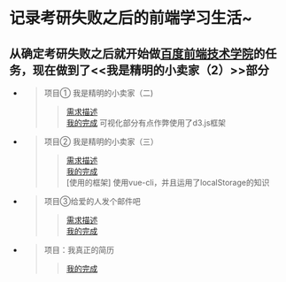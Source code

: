 记录考研失败之后的前端学习生活~
===
从确定考研失败之后就开始做<a href="http://ife.baidu.com/">百度前端技术学院</a>的任务，现在做到了<<我是精明的小卖家（2）>>部分
---
 *  >项目① 我是精明的小卖家（二)
    >> [需求描述](http://ife.baidu.com/course/detail/id/55)<br>
    >>[我的完成](https://suoaiyisheng.github.io/Just-for-fun/%E7%B2%BE%E6%98%8E%E7%9A%84%E5%B0%8F%E5%8D%96%E5%AE%B6/layout.HTML)
  可视化部分有点作弊使用了d3.js框架
 *  >项目② 我是精明的小卖家（三）
    >> [需求描述](http://ife.baidu.com/course/detail/id/56)<br>
    >> [我的完成](https://suoaiyisheng.github.io/Just-for-fun//seller/dist/index.html)<br>
    >> [使用的框架] 使用vue-cli，并且运用了localStorage的知识
* > 项目③给爱的人发个邮件吧
  >>[需求描述](http://ife.baidu.com/course/detail/id/52)<br>
  >>[我的完成](https://suoaiyisheng.github.io/Just-for-fun/task28-30/task.html)
* >项目：我真正的简历
  >>[我的完成](https://suoaiyisheng.github.io/Just-for-fun//%E7%AE%80%E5%8E%86/%E7%AE%80%E5%8E%86.html)
